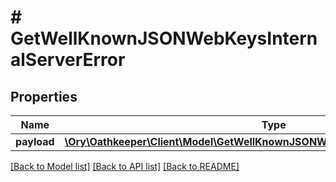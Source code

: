 # # GetWellKnownJSONWebKeysInternalServerError

## Properties

Name | Type | Description | Notes
------------ | ------------- | ------------- | -------------
**payload** | [**\Ory\Oathkeeper\Client\Model\GetWellKnownJSONWebKeysInternalServerErrorBody**](GetWellKnownJSONWebKeysInternalServerErrorBody.md) |  | [optional] 

[[Back to Model list]](../../README.md#documentation-for-models) [[Back to API list]](../../README.md#documentation-for-api-endpoints) [[Back to README]](../../README.md)


